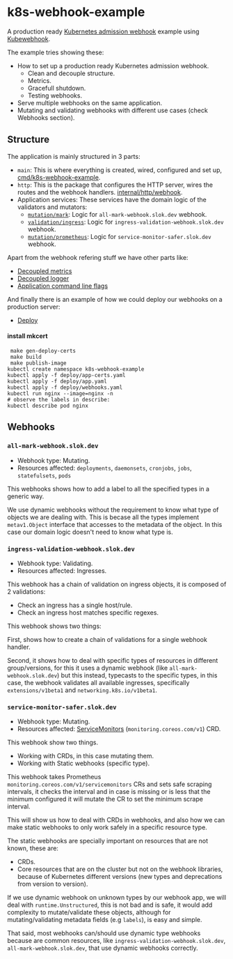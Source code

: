 # k8s-webhook-example

A production ready [Kubernetes admission webhook][k8s-admission-webhooks] example using [Kubewebhook].

The example tries showing these:

- How to set up a production ready Kubernetes admission webhook.
  - Clean and decouple structure.
  - Metrics.
  - Gracefull shutdown.
  - Testing webhooks.
- Serve multiple webhooks on the same application.
- Mutating and validating webhooks with different use cases (check Webhooks section).

## Structure

The application is mainly structured in 3 parts:

- `main`: This is where everything is created, wired, configured and set up, [cmd/k8s-webhook-example](cmd/k8s-webhook-example/main.go).
- `http`: This is the package that configures the HTTP server, wires the routes and the webhook handlers. [internal/http/webhook](internal/http/webhook).
- Application services: These services have the domain logic of the validators and mutators:
  - [`mutation/mark`](internal/mutation/mark): Logic for `all-mark-webhook.slok.dev` webhook.
  - [`validation/ingress`](internal/validation/ingress): Logic for `ingress-validation-webhook.slok.dev` webhook.
  - [`mutation/prometheus`](internal/mutation/prometheus): Logic for `service-monitor-safer.slok.dev` webhook.

Apart from the webhook refering stuff we have other parts like:

- [Decoupled metrics](internal/metrics)
- [Decoupled logger](internal/log)
- [Application command line flags](cmd/k8s-webhook-example/config.go)

And finally there is an example of how we could deploy our webhooks on a production server:

- [Deploy](deploy)

#### install mkcert

```
 make gen-deploy-certs 
 make build
 make publish-image 
kubectl create namespace k8s-webhook-example
kubectl apply -f deploy/app-certs.yaml
kubectl apply -f deploy/app.yaml
kubectl apply -f deploy/webhooks.yaml
kubectl run nginx --image=nginx -n
# observe the labels in describe:
kubectl describe pod nginx
```

####  


## Webhooks

### `all-mark-webhook.slok.dev`

- Webhook type: Mutating.
- Resources affected: `deployments`, `daemonsets`, `cronjobs`, `jobs`, `statefulsets`, `pods`

This webhooks shows how to add a label to all the specified types in a generic way.

We use dynamic webhooks without the requirement to know what type of objects we are dealing with. This is becase all the types implement `metav1.Object` interface that accesses to the metadata of the object. In this case our domain logic doesn't need to know what type is.

### `ingress-validation-webhook.slok.dev`

- Webhook type: Validating.
- Resources affected: Ingresses.

This webhook has a chain of validation on ingress objects, it is composed of 2 validations:

- Check an ingress has a single host/rule.
- Check an ingress host matches specific regexes.

This webhook shows two things:

First, shows how to create a chain of validations for a single webhook handler.

Second, it shows how to deal with specific types of resources in different group/versions, for this it uses a dynamic webhook (like `all-mark-webhook.slok.dev`) but this instead, typecasts to the specific types, in this case, the webhook validates all available ingresses, specifically `extensions/v1beta1` and `networking.k8s.io/v1beta1`.

### `service-monitor-safer.slok.dev`

- Webhook type: Mutating.
- Resources affected: [ServiceMonitors] (`monitoring.coreos.com/v1`) CRD.

This webhook show two things.

- Working with CRDs, in this case mutating them.
- Working with Static webhooks (specific type).

This webhook takes Prometheus `monitoring.coreos.com/v1/servicemonitors` CRs and sets safe scraping intervals, it checks the interval and in case is missing or is less that the minimum configured it will mutate the CR to set the minimum scrape interval.

This will show us how to deal with CRDs in webhooks, and also how we can make static webhooks to only work safely in a specific resource type.

The static webhooks are specially important on resources that are not known, these are:

- CRDs.
- Core resources that are on the cluster but not on the webhook libraries, because of Kubernetes different versions (new types and deprecations from version to version).

If we use dynamic webhook on unknown types by our webhook app, we will deal with `runtime.Unstructured`, this is not bad and is safe, it would add complexity to mutate/validate these objects, although for mutating/validating metadata fields (e.g `labels`), is easy and simple.

That said, most webhooks can/should use dynamic type webhooks because are common resources, like `ingress-validation-webhook.slok.dev`, `all-mark-webhook.slok.dev`, that use dynamic webhooks correctly.

[k8s-admission-webhooks]: https://kubernetes.io/docs/reference/access-authn-authz/extensible-admission-controllers/
[kubewebhook]: https://github.com/slok/kubewebhook
[servicemonitors]: https://github.com/coreos/prometheus-operator/blob/master/Documentation/api.md#servicemonitor
